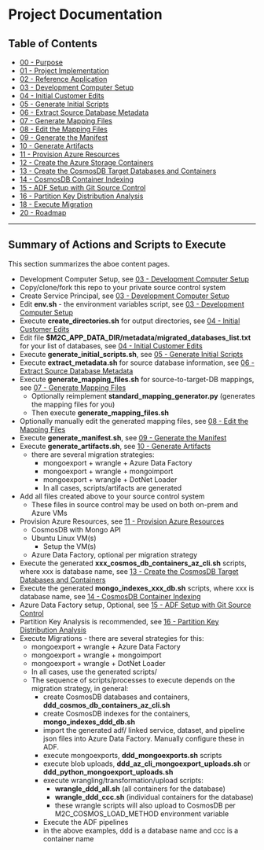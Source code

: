# Project Documentation

## Table of Contents

- [00 - Purpose](00_purpose.md)
- [01 - Project Implementation](01_project_implementation.md)
- [02 - Reference Application](02_reference_application.md)
- [03 - Development Computer Setup](03_development_computer_setup.md)
- [04 - Initial Customer Edits](04_initial_customer_edits.md)
- [05 - Generate Initial Scripts](05_generate_initial_scripts.md)
- [06 - Extract Source Database Metadata](06_extract_source_database_metadata.md)
- [07 - Generate Mapping Files](07_generate_mapping_files.md)
- [08 - Edit the Mapping Files](08_edit_the_mapping_files.md)
- [09 - Generate the Manifest](09_generate_the_manifest.md)
- [10 - Generate Artifacts](10_generate_artifacts.md)
- [11 - Provision Azure Resources](11_provision_azure_resources.md)
- [12 - Create the Azure Storage Containers](12_create_the_azure_storage_containers.md)
- [13 - Create the CosmosDB Target Databases and Containers](13_create_the_cosmosdb_target_databases_and_containers.md)
- [14 - CosmosDB Container Indexing](14_cosmosdb_container_indexing.md)
- [15 - ADF Setup with Git Source Control](15_adf_setup_with_git_source_control.md)
- [16 - Partition Key Distribution Analysis](16_pk_distribution.md)
- [18 - Execute Migration](18_execute_migration.md)
- [20 - Roadmap](20_roadmap.md)

---

## Summary of Actions and Scripts to Execute

This section summarizes the aboe content pages.

- Development Computer Setup, see [03 - Development Computer Setup](03_development_computer_setup.md)
- Copy/clone/fork this repo to your private source control system
- Create Service Principal, see [03 - Development Computer Setup](03_development_computer_setup.md)
- Edit **env.sh** - the environment variables script, see [03 - Development Computer Setup](03_development_computer_setup.md)
- Execute **create_directories.sh** for output directories, see [04 - Initial Customer Edits](04_initial_customer_edits.md)
- Edit file **$M2C_APP_DATA_DIR/metadata/migrated_databases_list.txt** for your list of databases, see [04 - Initial Customer Edits](04_initial_customer_edits.md)
- Execute **generate_initial_scripts.sh**, see [05 - Generate Initial Scripts](05_generate_initial_scripts.md)
- Execute **extract_metadata.sh** for source database information, see [06 - Extract Source Database Metadata](06_extract_source_database_metadata.md)
- Execute **generate_mapping_files.sh** for source-to-target-DB mappings, see [07 - Generate Mapping Files](07_generate_mapping_files.md)
  - Optionally reimplement **standard_mapping_generator.py** (generates the mapping files for you)
  - Then execute **generate_mapping_files.sh**
- Optionally manually edit the generated mapping files, see [08 - Edit the Mapping Files](08_edit_the_mapping_files.md)
- Execute **generate_manifest.sh**, see [09 - Generate the Manifest](09_generate_the_manifest.md)
- Execute **generate_artifacts.sh**, see [10 - Generate Artifacts](10_generate_artifacts.md)
  - there are several migration strategies:
    - mongoexport + wrangle + Azure Data Factory
    - mongoexport + wrangle + mongoimport
    - mongoexport + wrangle + DotNet Loader
    - In all cases, scripts/artifacts are generated 
- Add all files created above to your source control system 
  - These files in source control may be used on both on-prem and Azure VMs
- Provision Azure Resources, see [11 - Provision Azure Resources](11_provision_azure_resources.md)
  - CosmosDB with Mongo API
  - Ubuntu Linux VM(s)
    - Setup the VM(s)
  - Azure Data Factory, optional per migration strategy 
- Execute the generated **xxx_cosmos_db_containers_az_cli.sh** scripts, where xxx is database name, see [13 - Create the CosmosDB Target Databases and Containers](13_create_the_cosmosdb_target_databases_and_containers.md)
- Execute the generated **mongo_indexes_xxx_db.sh** scripts, where xxx is database name, see [14 - CosmosDB Container Indexing](14_cosmosdb_container_indexing.md)
- Azure Data Factory setup, Optional, see [15 - ADF Setup with Git Source Control](15_adf_setup_with_git_source_control.md)
- Partition Key Analysis is recommended, see [16 - Partition Key Distribution Analysis](16_pk_distribution.md)
- Execute Migrations - there are several strategies for this:
  - mongoexport + wrangle + Azure Data Factory
  - mongoexport + wrangle + mongoimport
  - mongoexport + wrangle + DotNet Loader
  - In all cases, use the generated scripts/
  - The sequence of scripts/processes to execute depends on the migration strategy, in general:
    - create CosmosDB databases and containers, **ddd_cosmos_db_containers_az_cli.sh**
    - create CosmosDB indexes for the containers, **mongo_indexes_ddd_db.sh**
    - import the generated adf/ linked service, dataset, and pipeline json files into Azure Data Factory.  Manually configure these in ADF.
    - execute mongoexports, **ddd_mongoexports.sh** scripts
    - execute blob uploads, **ddd_az_cli_mongoexport_uploads.sh** or **ddd_python_mongoexport_uploads.sh**
    - execute wrangling/transformation/upload scripts:
      - **wrangle_ddd_all.sh** (all containers for the database)
      - **wrangle_ddd_ccc.sh** (individual containers for the database)
      - these wrangle scripts will also upload to CosmosDB per M2C_COSMOS_LOAD_METHOD environment variable
    - Execute the ADF pipelines
    - in the above examples, ddd is a database name and ccc is a container name

